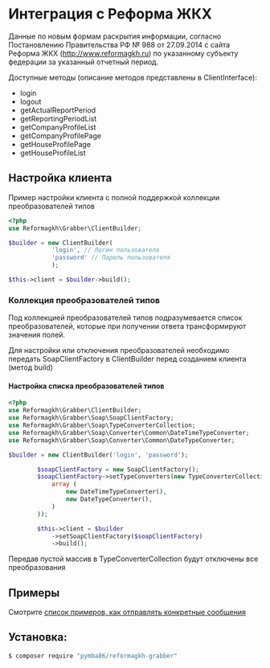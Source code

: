 # Интеграция с Реформа ЖКХ

Данные по новым формам раскрытия информации, согласно Постановлению Правительства РФ № 988 от 27.09.2014
с сайта Реформа ЖКХ (http://www.reformagkh.ru) по указанному субъекту федерации за указанный отчетный период.

Доступные методы (описание методов представлены в ClientInterface):

- login
- logout
- getActualReportPeriod
- getReportingPeriodList
- getCompanyProfileList
- getCompanyProfilePage
- getHouseProfilePage
- getHouseProfileList

## Настройка клиента

Пример настройки клиента с полной поддержкой коллекции преобразователей типов 

````php
<?php
use Reformagkh\Grabber\ClientBuilder;

$builder = new ClientBuilder(
            'login', // Логин пользователя 
            'password' // Пароль пользователя
            );

$this->client = $builder->build();

````

### Коллекция преобразователей типов

Под коллекцией преобразователей типов подразумевается список преобразователей,
которые при получении ответа трансформируют значения полей. 

Для настройки или отключения преобразователей необходимо передать SoapClientFactory в ClientBuilder
перед созданием клиента (метод build)

#### Настройка списка преобразователей типов

````php
<?php
use Reformagkh\Grabber\ClientBuilder;
use Reformagkh\Grabber\Soap\SoapClientFactory;
use Reformagkh\Grabber\Soap\TypeConverterCollection;
use Reformagkh\Grabber\Soap\Converter\Common\DateTimeTypeConverter;
use Reformagkh\Grabber\Soap\Converter\Common\DateTypeConverter;

$builder = new ClientBuilder('login', 'password');

        $soapClientFactory = new SoapClientFactory();
        $soapClientFactory->setTypeConverters(new TypeConverterCollection(
            array (
                new DateTimeTypeConverter(),
                new DateTypeConverter(),
            )
        ));

        $this->client = $builder
            ->setSoapClientFactory($soapClientFactory)
            ->build();

````

Передав пустой массив в TypeConverterCollection будут отключены все преобразования

## Примеры

Смотрите [список примеров, как отправлять конкретные сообщения](docs/samples.md)

## Установка:
```bash
$ composer require "pymba86/reformagkh-grabber"
```